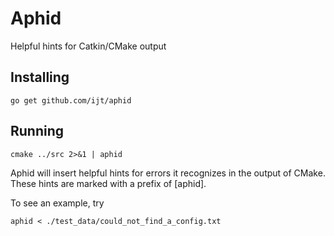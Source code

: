 Aphid
=====

Helpful hints for Catkin/CMake output

Installing
----------

	go get github.com/ijt/aphid

Running
-------

	cmake ../src 2>&1 | aphid

Aphid will insert helpful hints for errors it recognizes in the output of CMake.
These hints are marked with a prefix of [aphid].

To see an example, try
    
    aphid < ./test_data/could_not_find_a_config.txt

